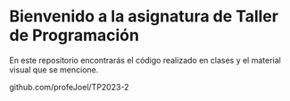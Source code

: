 # Bienvenido a la asignatura de Taller de Programación

En este repositorio encontrarás el código realizado en clases y el material visual que se mencione.

github.com/profeJoel/TP2023-2